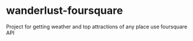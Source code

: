 # wanderlust-foursquare
Project for getting weather and top attractions of any place use foursquare API

